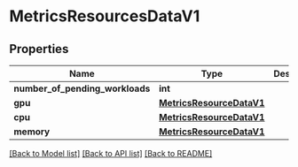 # MetricsResourcesDataV1

## Properties
Name | Type | Description | Notes
------------ | ------------- | ------------- | -------------
**number_of_pending_workloads** | **int** |  | 
**gpu** | [**MetricsResourceDataV1**](MetricsResourceDataV1.md) |  | 
**cpu** | [**MetricsResourceDataV1**](MetricsResourceDataV1.md) |  | 
**memory** | [**MetricsResourceDataV1**](MetricsResourceDataV1.md) |  | 

[[Back to Model list]](../README.md#documentation-for-models) [[Back to API list]](../README.md#documentation-for-api-endpoints) [[Back to README]](../README.md)

